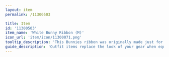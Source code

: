 ```yaml
---
layout: item
permalink: /11300503

title: Item
id: '11300503'
item_name: 'White Bunny Ribbon (M)'
icon_url: 'item/icon/11300071.png'
tooltip_description: 'This Bunnies ribbon was originally made just for girls but has been modified to be unisex due to popular demand.'
guide_description: 'Outfit items replace the look of your gear when equipped.'
---
```

